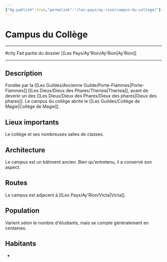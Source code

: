 ```yaml
---
{"dg-publish":true,"permalink":"/les-pays/ay-rion/campus-du-college/"}
---
```


# Campus du Collège
---
#city 
Fait partie du dossier [[Les Pays/Ay'Rion/Ay’Rion\|Ay’Rion]]

-------
## Description
Fondée par la [[Les Guildes/Ancienne Guilde/Porte-Flammes\|Porte-Flammes]] [[Les Dieux/Dieux des Phares/Therisia\|Therisia]], avant de devenir un des [[Les Dieux/Dieux des Phares/Dieux des phares\|Dieux des phares]]. Le campus du collège abrite le [[Les Guildes/Collège de Magie\|Collège de Magie]].
## Lieux importants
Le collège et ses nombreuses salles de classes.
## Architecture
Le campus est un bâtiment ancien. Bien qu'entretenu, il a conservé son aspect.
## Routes
Le campus est adjacent à [[Les Pays/Ay'Rion/Victa\|Victa]].
## Population
Varient selon le nombre d'étudiants, mais se compte généralement en centaines.
## Habitants
- 